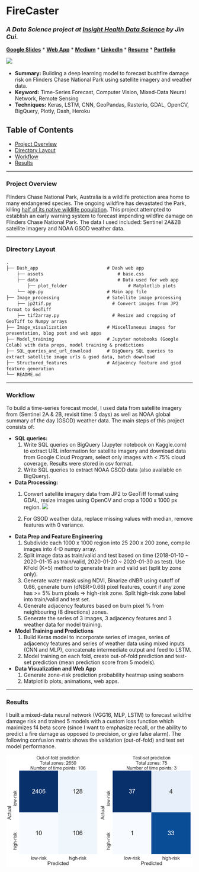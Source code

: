 # FireCaster
### *A Data Science project at [Insight Health Data Science](https://www.insighthealthdata.com/) by Jin Cui.*


[**Google Slides**](https://docs.google.com/presentation/d/1h2yOoLqJH6JAufcHWqZvux6jQl7qYj33gC5rinFcX8k/edit?usp=sharing) * [**Web App**](https://docs.google.com/presentation/d/1EzvNZ0XEXELiSLZaI3wUA8zZ6JZ0jSBYzC3BHe-3ezM/edit?usp=sharing) * [**Medium**](https://medium.com/@jincui_32383/firecaster-93465e719d55) *
[**LinkedIn**](https://www.linkedin.com/in/cjinny/) * 
[**Resume**](https://drive.google.com/file/d/1XEDraiFqlYJaJL5R9kI55w_6Kfg9Nxtd/view?usp=sharing) *
[**Portfolio**](https://github.com/CJinny/portfolio)


![](https://raw.githubusercontent.com/CJinny/insight_project_firecaster/master/Image_visualization/frontpage_resize.gif)


- **Summary:** Building a deep learning model to forecast bushfire damage risk on Flinders Chase National Park using satellite imagery and weather data.
- **Keyword:** Time-Series Forecast, Computer Vision, Mixed-Data Neural Network, Remote Sensing
- **Techniques:** Keras, LSTM, CNN, GeoPandas, Rasterio, GDAL, OpenCV, BigQuery, Plotly, Dash, Heroku


## Table of Contents

- [Project Overview](#project-overview)
- [Directory Layout](#directory-layout)
- [Workflow](#workflow)
- [Results](#results)

___
### Project Overview

Flinders Chase National Park, Australia is a wildlife protection area home to many endangered species. The ongoing wildfire has devastated the Park, killing [half of its native wildlife population](https://www.cbsnews.com/news/australia-fires-nasa-satellite-images-show-wildfires-destroy-kangaroo-island/). This project attempted to establish an early warning system to forecast impending wildfire damage on Flinders Chase National Park. The data I used included: Sentinel 2A&2B satellite imagery and NOAA GSOD weather data.

___
### Directory Layout
    .
    ├── Dash_app                          # Dash web app
        ├── assets                            # base.css
        ├── data                              # Data used for web app
            ├── plot_folder                       # Matplotlib plots
        └── app.py                        # Main app file
    ├── Image_processing                  # Satellite image processing
        ├── jp2tif.py                       # Convert images from JP2 format to GeoTiff
        ├── tif2array.py                    # Resize and cropping of GeoTiff to Numpy arrays
    ├── Image_visualization               # Miscellaneous images for presentation, blog post and web apps
    ├── Model_training                    # Jupyter notebooks (Google Colab) with data preps, model training & predictions
    ├── SQL_queries_and_url_download      # BigQuery SQL queries to extract satellite image urls & gsod data, batch download
    ├── Structured_features               # Adjacency feature and gsod feature generation
    └── README.md
___
### Workflow

To build a time-series forecast model, I used data from satellite imagery from (Sentinel 2A & 2B, revisit time: 5 days) as well as NOAA global summary of the day (GSOD) weather data. The main steps of this project consists of:

- **SQL queries:** 
  1. Write SQL queries on BigQuery (Jupyter notebook on Kaggle.com) to extract URL information for satellite imagery and download data from Google Cloud Program, select only images with < 75% cloud coverage. Results were stored in csv format.
  2. Write SQL queries to extract NOAA GSOD data (also available on BigQuery).
- **Data Processing:** 
  1. Convert satellite imagery data from JP2 to GeoTiff format using GDAL, resize images using OpenCV and crop a 1000 x 1000 px region.
  ![](https://raw.githubusercontent.com/CJinny/insight_project_firecaster/blob/master/Dash_app/data/rgb_example.png)
  
  2. For GSOD weather data, replace missing values with median, remove features with 0 variance.
- **Data Prep and Feature Engineering**
  1. Subdivide each 1000 x 1000 region into 25 200 x 200 zone, compile images into 4-D numpy array.
  2. Split image data as train/valid and test based on time (2018-01-10 ~ 2020-01-15 as train/valid, 2020-01-20 ~ 2020-01-30 as test). Use KFold (K=5) method to generate train and valid set (split by zone only). 
  3. Generate water mask using NDVI, Binarize dNBR using cutoff of 0.66, generate burn (dNBR>0.66) pixel features, count if any zone has >= 5% burn pixels => high-risk zone. Split high-risk zone label into train/valid and test set.
  4. Generate adjacency features based on burn pixel % from neighbouring (8 directions) zones.
  4. Generate the series of 3 images, 3 adjacency features and 3 weather data for model training.
- **Model Training and Predictions**
  1. Build Keras model to incorporate series of images, series of adjacency features and series of weather data using mixed inputs (CNN and MLP), concatenate intermediate output and feed to LSTM.
  2. Model training on each fold, create out-of-fold prediction and test-set prediction (mean prediction score from 5 models).
- **Data Visualization and Web App**
  1. Generate zone-risk prediction probability heatmap using seaborn
  2. Matplotlib plots, animations, web apps.


___
### Results
 
I built a mixed-data neural network (VGG16, MLP, LSTM) to forecast wildifre damage risk and trained 5 models with a custom loss function which maximizes f4 beta score (since I want to emphasize recall, or the ability to predict a fire damage as opposed to precision, or give false alarm). The following confusion matrix shows the validation (out-of-fold) and test set model performance.
 
<img src="https://raw.githubusercontent.com/CJinny/insight_project_firecaster/master/Image_visualization/model_performance_oof_test.png" alt="" width=600>

  
